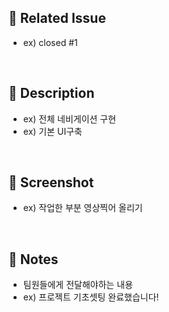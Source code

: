 ## 📌 Related Issue
- ex) closed #1
<br>

## 🚀 Description
- ex) 전체 네비게이션 구현
- ex) 기본 UI구축
<br>

## 📸 Screenshot
- ex) 작업한 부분 영상찍어 올리기
<br>

## 📢 Notes
- 팀원들에게 전달해야하는 내용
- ex) 프로젝트 기초셋팅 완료했습니다!
<br>